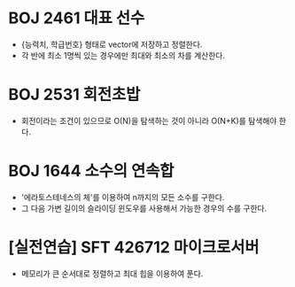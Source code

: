 # BOJ 2461 대표 선수
- {능력치, 학급번호} 형태로 vector에 저장하고 정렬한다.
- 각 반에 최소 1명씩 있는 경우에만 최대와 최소의 차를 계산한다. 

# BOJ 2531 회전초밥
- 회전이라는 조건이 있으므로 O(N)을 탐색하는 것이 아니라 O(N+K)를 탐색해야 한다.

# BOJ 1644 소수의 연속합
- '에라토스테네스의 체'를 이용하여 n까지의 모든 소수를 구한다.
- 그 다음 가변 길이의 슬라이딩 윈도우를 사용해서 가능한 경우의 수를 구한다.

# [실전연습] SFT 426712 마이크로서버
- 메모리가 큰 순서대로 정렬하고 최대 힙을 이용하여 푼다.